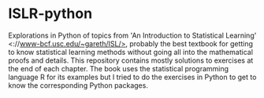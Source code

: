 # ISLR-python
Explorations in Python of topics from 'An Introduction to Statistical Learning' <://www-bcf.usc.edu/~gareth/ISL/>, probably the best textbook for getting to know statistical learning methods without going all into the mathematical proofs and details.
This repository contains mostly solutions to exercises at the end of each chapter. The book uses the statistical programming language R for its examples but I tried to do the exercises in Python to get to know the corresponding Python packages.
